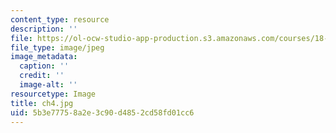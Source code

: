 ```yaml
---
content_type: resource
description: ''
file: https://ol-ocw-studio-app-production.s3.amazonaws.com/courses/18-031-system-functions-and-the-laplace-transform-spring-2019/5b3e77758a2e3c90d4852cd58fd01cc6_ch4.jpg
file_type: image/jpeg
image_metadata:
  caption: ''
  credit: ''
  image-alt: ''
resourcetype: Image
title: ch4.jpg
uid: 5b3e7775-8a2e-3c90-d485-2cd58fd01cc6
---
```

